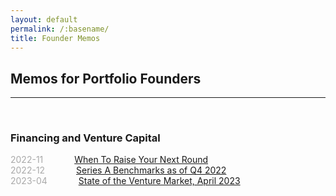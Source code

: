 ```yaml
---
layout: default
permalink: /:basename/
title: Founder Memos
---
```


## Memos for Portfolio Founders

----

<br/>

### Financing and Venture Capital

<span style="color:#A9A9A9;">2022-11</span> &emsp;&emsp;&emsp; [When To Raise Your Next Round](/when-to-raise)  
<span style="color:#A9A9A9;">2022-12</span> &emsp;&emsp;&emsp; [Series A Benchmarks as of Q4 2022](/series-a-benchmarks-q4-2022)  
<span style="color:#A9A9A9;">2023-04</span> &emsp;&emsp;&emsp; [State of the Venture Market, April 2023](/venture-market-update-apr-2023)  

<br/>
<br/>
<br/>